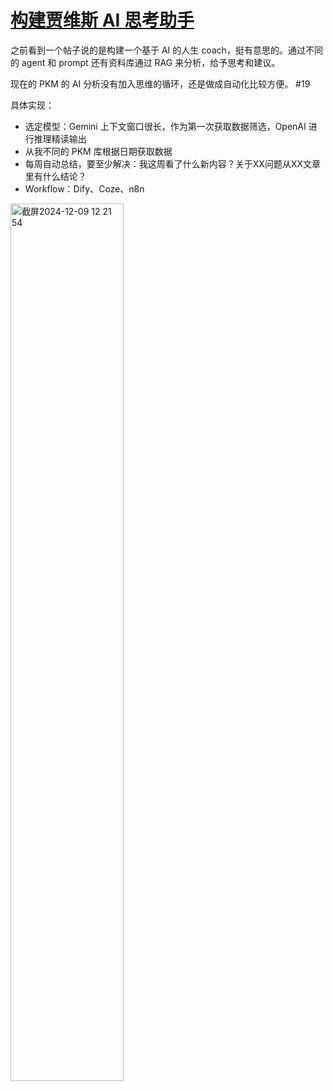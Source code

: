 # [构建贾维斯 AI 思考助手](https://github.com/VandeeFeng/gitmemo/issues/22)

之前看到一个帖子说的是构建一个基于 AI 的人生 coach，挺有意思的。通过不同的 agent 和 prompt 还有资料库通过 RAG 来分析，给予思考和建议。

现在的 PKM 的 AI  分析没有加入思维的循环，还是做成自动化比较方便。 #19 

具体实现：
- 选定模型：Gemini 上下文窗口很长，作为第一次获取数据筛选，OpenAI 进行推理精读输出
- 从我不同的 PKM 库根据日期获取数据
- 每周自动总结，要至少解决：我这周看了什么新内容？关于XX问题从XX文章里有什么结论？
- Workflow：Dify、Coze、n8n

<img width="60%" alt="截屏2024-12-09 12 21 54" src="https://github.com/user-attachments/assets/715d6bda-a75a-4907-8e54-656db5fc4073">

